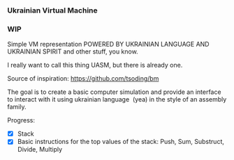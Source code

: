 ### Ukrainian Virtual Machine
### WIP

Simple VM representation POWERED BY UKRAINIAN LANGUAGE AND UKRAINIAN SPIRIT and other stuff, you know.

I really want to call this thing UASM, but there is already one.  

Source of inspiration: https://github.com/tsoding/bm

The goal is to create a basic computer simulation and provide an interface to interact with it using ukrainian language  (yea) in the style of an assembly family.

Progress:
- [X] Stack
- [x] Basic instructions for the top values of the stack: Push, Sum, Substruct, Divide, Multiply
